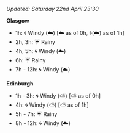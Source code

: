 *Updated: Saturday 22nd April 23:30*

**Glasgow**

* 1h: :cyclone: Windy (:cloud:) [:cloud: as of 0h, :cyclone:(:cloud:) as of 1h]
* 2h, 3h: :umbrella: Rainy
* 4h, 5h: :cyclone: Windy (:cloud:)
* 6h: :umbrella: Rainy
* 7h - 12h: :cyclone: Windy (:cloud:)

**Edinburgh**

* 1h - 3h: :cyclone: Windy (:partly_sunny:) [:partly_sunny: as of 0h]
* 4h: :cyclone: Windy (:partly_sunny:) [:partly_sunny: as of 1h]
* 5h - 7h: :umbrella: Rainy
* 8h - 12h: :cyclone: Windy (:cloud:)
